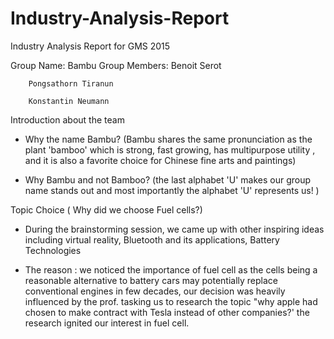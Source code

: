 # Industry-Analysis-Report
Industry Analysis Report for GMS 2015

Group Name: Bambu
Group Members: 	Benoit Serot

		Pongsathorn Tiranun
		
		Konstantin Neumann

Introduction about the team

- Why the name Bambu? (Bambu shares the same pronunciation as the plant 'bamboo' which is strong, fast growing,  has multipurpose utility , and it is also a favorite choice for Chinese fine arts and paintings)

- Why Bambu and not Bamboo? (the last alphabet 'U' makes our group name stands out and most importantly the alphabet 'U' represents us! )

Topic Choice ( Why did we choose Fuel cells?)

- During the brainstorming session, we came up with other inspiring ideas including virtual reality, Bluetooth and its applications, Battery Technologies

- The reason : we noticed the importance of fuel cell as the cells being a reasonable alternative to battery cars may potentially replace conventional engines in few decades, our decision was heavily influenced by the prof. tasking us to research the topic  "why apple had chosen to make contract with Tesla instead of other companies?' the research ignited our interest in fuel cell.
